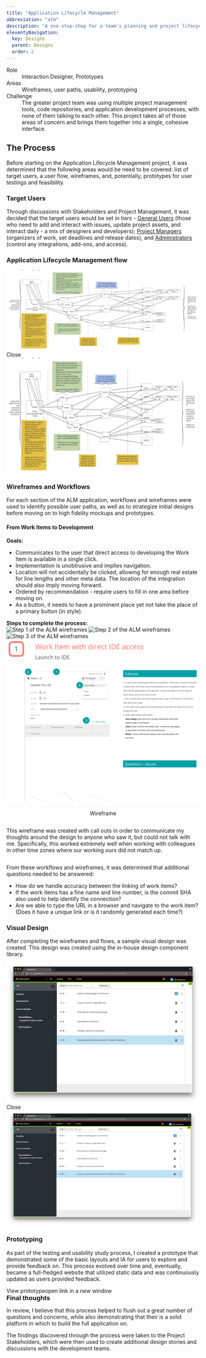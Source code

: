 ```yaml
---
title: "Application Lifecycle Management"
abbreviation: "alm"
description: "A one-stop-shop for a team's planning and project lifecycle management."
eleventyNavigation:
  key: Designs
  parent: Designs
  order: 2
---
```

<div class="container px-0 mb-5">
  <div class="row mx-0">
    <div class="col">
      <sl-card class="card-basic" style="--border-color: var(--sl-color-primary-400); --border-width: 2px;">
        <dt class="col-sm-2">Role</dt>
          <dd class="col-sm-10">Interaction Designer, Prototypes</dd>
          <dt class="col-sm-2">Areas</dt>
          <dd class="col-sm-10">Wireframes, user paths, usability, prototyping</dd>
          <dt class="col-sm-2">Challenge</dt>
          <dd class="col-sm-10">The greater project team was using multiple project management tools, code repositories, and application development processes, with none of them talking to each other. This project takes all of those areas of concern and brings them together into a single, cohesive interface.</dd>
      </sl-card>
    </div>
  </div>
  <div class="row mx-0">
    <div class="col">
      <h2>The Process</h2>
      <p>Before starting on the Application Lifecycle Management project, it was determined that the following areas would be need to be covered: list of target users, a user flow, wireframes, and, potentially, prototypes for user testings and feasibility.</p>
      <h3>Target Users</h3>
      <p>Through discussions with Stakeholders and Project Management, it was decided that the target users would be set in tiers - <u>General Users</u> (those who need to add and interact with issues, update project assets, and interact daily - a mix of designers and developers); <u>Project Managers</u> (organizers of work, set deadlines and release dates), and <u>Administrators</u> (control any integrations, add-ons, and access).</p>
      <h3>Application Lifecycle Management flow</h3>
      <div class="text-align-center">
        <sl-dialog label="Dialog" class="alm-workflow" style="--width: 80vw;">
          <img src="../../img/ALM_workflow.png" class="d-block mx-lg-auto img-fluid" alt="ALM workflow">
          <sl-button slot="footer" variant="neutral">
            Close
          </sl-button>
        </sl-dialog>
        <sl-button><img src="../../img/ALM_workflow.png" class="d-block mx-lg-auto img-fluid" alt="ALM workflow" width="500" height="300" loading="lazy"></sl-button>
        <script>
          const dialog = document.querySelector('.alm-workflow');
          const openButton = dialog.nextElementSibling;
          const closeButton = dialog.querySelector('sl-button[slot="footer"]');
          openButton.addEventListener('click', () => dialog.show());
          closeButton.addEventListener('click', () => dialog.hide());
        </script>
      </div>
      <h3>Wireframes and Workflows</h3>
      <p>For each section of the ALM application, workflows and wireframes were used to identify possible user paths, as well as to strategize initial designs before moving on to high fidelity mockups and prototypes.</p>
      <h4>From Work Items to Development</h4>
      <p><b>Goals:</b></p>
      <ul>
        <li>Communicates to the user that direct access to developing the Work Item is available in a single click.</li>
        <li>Implementation is unobtrusive and implies navigation.</li>
        <li>Location will not accidentally be clicked, allowing for enough real estate for line lengths and other meta data. The location of the integration should also imply moving forward.</li>
        <li>Ordered by recommendation - require users to fill in one area before moving on.</li>
        <li>As a button, it needs to have a prominent place yet not take the place of a primary button (in style).</li>
      </ul>
      <b>Steps to complete the process:</b>
      <div class="row px-0">
        <div class="col-12 col-md-6 offset-md-3">
        <style>
          .vertical {
            max-height: 400px;
          }
          .vertical img {
            object-fit: contain !important;
          }
          .vertical::part(base) {
            grid-template-areas: 'slides slides pagination';
          }
          .vertical::part(pagination) {
            flex-direction: column;
          }
          .vertical::part(navigation) {
            transform: rotate(90deg);
            display: flex;
          }
          .vertical::slotted(img) {
            object-fit: contain !important;
          }
        </style>
        <sl-carousel class="vertical" pagination orientation="vertical">
          <sl-carousel-item>
            <img
              alt="Step 1 of the ALM wireframes"
              src="{{ '/img/ALM_step1.png' | url }}"
            />
          </sl-carousel-item>
          <sl-carousel-item>
            <img
              alt="Step 2 of the ALM wireframes"
              src="{{ '/img/ALM_step2.png' | url }}"
            />
          </sl-carousel-item>
          <sl-carousel-item>
            <img
              alt="Step 3 of the ALM wireframes"
              src="{{ '/img/ALM_step3.png' | url }}"
            />
          </sl-carousel-item>
        </sl-carousel>
      </div>
      <div class="row px-0">
        <sl-card>
          <sl-split-panel>
            <div
              slot="start"
              style="background: var(--sl-color-neutral-50); display: flex; align-items: center; justify-content: center; overflow: hidden;"
            >
              <img src="../../img/ALM_wireframe.png" class="img-fluid" alt="Wireframe of the work item to coding experience">
            </div>
            <div
              slot="end"
              style="background: var(--sl-color-neutral-50); display: flex; align-items: center; justify-content: center; overflow: hidden; flex-direction: column; gap: var(--sl-spacing-medium); padding: var(--sl-spacing-medium);"
            >
              <p class="h5">Wireframe</p>
              <p>This wireframe was created with call outs in order to communicate my thoughts around the design to anyone who saw it, but could not talk with me. Specifically, this worked extremely well when working with colleagues in other time zones where our working ours did not match up.</p>
            </div>
          </sl-split-panel>
        </sl-card>
      </div>
      <p class="lead mt-3">From these workflows and wireframes, it was determined that additional questions needed to be answered:</p>
      <ul class="px-4 mx-md-4">
        <li>How do we handle accuracy between the linking of work items?</li>
        <li>If the work items has a fine name and line number, is the commit SHA also used to help identify the connection?</li>
        <li>Are we able to type the URL in a browser and navigate to the work item? (Does it have a unique link or is it randomly generated each time?)</li>
      </ul>
      <h3>Visual Design</h3>
      <p>After completing the wireframes and flows, a sample visual design was created. This design was created using the in-house design component library.</p>
      <sl-dialog label="Visual Design" class="alm-planner" style="--width: 80vw;">
        <img src="../../img/ALM_planner.png" class="d-block mx-lg-auto img-fluid" alt="ALM workflow">
        <sl-button slot="footer" variant="neutral">
          Close
        </sl-button>
      </sl-dialog>
      <sl-button><img src="../../img/ALM_planner.png" class="d-block mx-lg-auto img-fluid" alt="ALM workflow" width="500" height="300" loading="lazy"></sl-button>
      <script>
        const visualDesign = document.querySelector('.alm-planner');
        const openDesign = visualDesign.nextElementSibling;
        const closeDesign = visualDesign.querySelector('sl-button[slot="footer"]');
        openDesign.addEventListener('click', () => visualDesign.show());
        closeDesign.addEventListener('click', () => visualDesign.hide());
      </script>
      <h3 class="mt-3">Prototyping</h3>
      <p>As part of the testing and usability study process, I created a prototype that demonstrated some of the basic layouts and IA for users to explore and provide feedback on. This process evolved over time and, eventually, became a full-fledged website that utilized static data and was continuously updated as users provided feedback.</p>
      <div class="col-md-4 offset-md-4">
        <sl-button href="https://www.adamjolicoeur.com/testing_environment/index.html" size="large" variant="neutral"  target="_blank" style="width: 80%;" outline pill>View prototype<sl-visually-hidden>open link in a new window</sl-visually-hidden>
         <fa-icon type="duotone" weight="solid" name="arrow-up-right-from-square" size="md"></fa-icon></sl-button>
      </div>
      <div class="mt-5 mb-3">
        <sl-card class="card-header">
          <div slot="header">
            <h3 class="p-0">Final thoughts</h3>
          </div>
          <p>
            In review, I believe that this process helped to flush out a great number of questions and concerns, while also demonstrating that their is a solid platform in which to build the full application on.
          </p>
          <p>
            The findings discovered through the process were taken to the Project Stakeholders, which were then used to create additional design stories and discussions with the development teams.</p>
        </sl-card>
        <style>
          .card-header::part(base) {
            background-color: var(--sl-color-neutral-50);
          }
          .card-header [slot='header'] {
            display: flex;
            align-items: center;
            justify-content: space-between;
          }
          .card-header h3 {
            margin: 0;
          }
          .card-header sl-icon-button {
            font-size: var(--sl-font-size-medium);
          }
        </style>
      </div>
    </div>
  </div>
</div>
